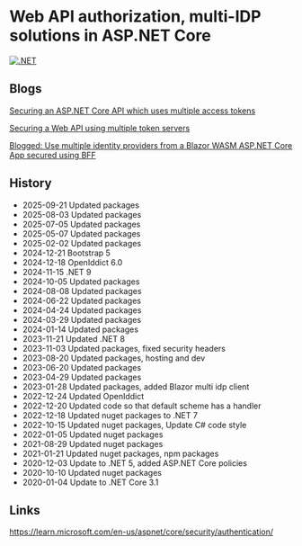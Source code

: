 # Web API authorization, multi-IDP solutions in ASP.NET Core

[![.NET](https://github.com/damienbod/ApiJwtWithTwoSts/actions/workflows/dotnet.yml/badge.svg)](https://github.com/damienbod/ApiJwtWithTwoSts/actions/workflows/dotnet.yml)

## Blogs

[Securing an ASP.NET Core API which uses multiple access tokens](https://damienbod.com/2020/12/03/securing-an-asp-net-core-api-which-uses-multiple-access-tokens/)

[Securing a Web API using multiple token servers](https://damienbod.com/2019/10/25/securing-a-web-api-using-multiple-token-servers/)

[Blogged: Use multiple identity providers from a Blazor WASM ASP.NET Core App secured using BFF](https://damienbod.com/2023/02/14/use-multiple-identity-providers-from-a-blazor-wasm-asp-net-core-app-secured-using-bff/)

## History

- 2025-09-21 Updated packages
- 2025-08-03 Updated packages
- 2025-07-05 Updated packages
- 2025-05-07 Updated packages
- 2025-02-02 Updated packages
- 2024-12-21 Bootstrap 5
- 2024-12-18 OpenIddict 6.0
- 2024-11-15 .NET 9
- 2024-10-05 Updated packages
- 2024-08-08 Updated packages
- 2024-06-22 Updated packages
- 2024-04-24 Updated packages
- 2024-03-29 Updated packages
- 2024-01-14 Updated packages
- 2023-11-21 Updated .NET 8
- 2023-11-03 Updated packages, fixed security headers
- 2023-08-20 Updated packages, hosting and dev 
- 2023-06-20 Updated packages
- 2023-04-29 Updated packages
- 2023-01-28 Updated packages, added Blazor multi idp client
- 2022-12-24 Updated OpenIddict
- 2022-12-20 Updated code so that default scheme has a handler
- 2022-12-18 Updated nuget packages to .NET 7
- 2022-10-15 Updated nuget packages, Update C# code style
- 2022-01-05 Updated nuget packages
- 2021-08-29 Updated nuget packages
- 2021-01-21 Updated nuget packages, npm packages
- 2020-12-03 Update to .NET 5, added ASP.NET Core policies
- 2020-10-10 Updated nuget packages
- 2020-01-04 Update to .NET Core 3.1

## Links

https://learn.microsoft.com/en-us/aspnet/core/security/authentication/
